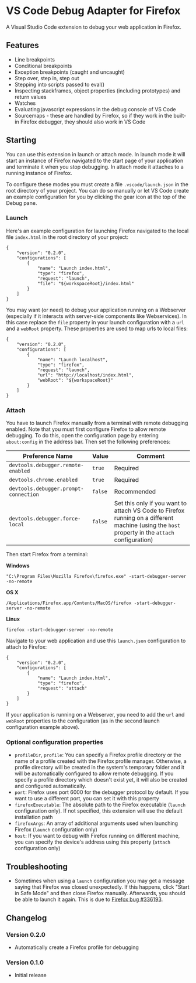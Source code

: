 # VS Code Debug Adapter for Firefox

A Visual Studio Code extension to debug your web application in Firefox.

## Features
* Line breakpoints
* Conditional breakpoints
* Exception breakpoints (caught and uncaught)
* Step over, step in, step out
* Stepping into scripts passed to eval()
* Inspecting stackframes, object properties (including prototypes) and return values
* Watches
* Evaluating javascript expressions in the debug console of VS Code
* Sourcemaps - these are handled by Firefox, so if they work in the built-in Firefox debugger,
  they should also work in VS Code

## Starting
You can use this extension in launch or attach mode. 
In launch mode it will start an instance of Firefox navigated to the start page of your application
and terminate it when you stop debugging.
In attach mode it attaches to a running instance of Firefox.

To configure these modes you must create a file `.vscode/launch.json` in the root directory of your
project. You can do so manually or let VS Code create an example configuration for you by clicking 
the gear icon at the top of the Debug pane.

### Launch
Here's an example configuration for launching Firefox navigated to the local file `index.html` 
in the root directory of your project:
```
{
    "version": "0.2.0",
    "configurations": [
        {
            "name": "Launch index.html",
            "type": "firefox",
            "request": "launch",
            "file": "${workspaceRoot}/index.html"
        }
    ]
}
```

You may want (or need) to debug your application running on a Webserver (especially if it interacts
with server-side components like Webservices). In this case replace the `file` property in your
launch configuration with a `url` and a `webRoot` property. These properties are used to map
urls to local files:
```
{
    "version": "0.2.0",
    "configurations": [
        {
            "name": "Launch localhost",
            "type": "firefox",
            "request": "launch",
            "url": "http://localhost/index.html",
			"webRoot": "${workspaceRoot}"
        }
    ]
}
```

### Attach
You have to launch Firefox manually from a terminal with remote debugging enabled. Note that you must
first configure Firefox to allow remote debugging. To do this, open the configuration page by 
entering `about:config` in the address bar. Then set the following preferences:

Preference Name                       | Value   | Comment
--------------------------------------|---------|---------
`devtools.debugger.remote-enabled`    | `true`  | Required
`devtools.chrome.enabled`             | `true`  | Required
`devtools.debugger.prompt-connection` | `false` | Recommended
`devtools.debugger.force-local`       | `false` | Set this only if you want to attach VS Code to Firefox running on a different machine (using the `host` property in the `attach` configuration)

Then start Firefox from a terminal:

__Windows__

`"C:\Program Files\Mozilla Firefox\firefox.exe" -start-debugger-server -no-remote`

__OS X__

`/Applications/Firefox.app/Contents/MacOS/firefox -start-debugger-server -no-remote`

__Linux__

`firefox -start-debugger-server -no-remote`

Navigate to your web application and use this `launch.json` configuration to attach to Firefox:
```
{
    "version": "0.2.0",
    "configurations": [
        {
            "name": "Launch index.html",
            "type": "firefox",
            "request": "attach"
        }
    ]
}
```

If your application is running on a Webserver, you need to add the `url` and `webRoot` properties
to the configuration (as in the second launch configuration example above).

### Optional configuration properties
* `profileDir`, `profile`: You can specify a Firefox profile directory or the name of a profile
  created with the Firefox profile manager. Otherwise, a profile directory will be created
  in the system's temporary folder and it will be automatically configured to allow remote
  debugging. If you specify a profile directory which doesn't exist yet, it will also be created
  and configured automatically.
* `port`: Firefox uses port 6000 for the debugger protocol by default. If you want to use a different
  port, you can set it with this property
* `firefoxExecutable`: The absolute path to the Firefox executable (`launch` configuration only). If 
  not specified, this extension will use the default installation path
* `firefoxArgs`: An array of additional arguments used when launching Firefox (`launch` configuration only)
* `host`: If you want to debug with Firefox running on different machine, you can specify the 
  device's address using this property (`attach` configuration only)

## Troubleshooting
* Sometimes when using a `launch` configuration you may get a message saying that Firefox was
  closed unexpectedly. If this happens, click "Start in Safe Mode" and then close Firefox manually.
  Afterwards, you should be able to launch it again.
  This is due to [Firefox bug #336193](https://bugzilla.mozilla.org/show_bug.cgi?id=336193).

## Changelog

### Version 0.2.0
* Automatically create a Firefox profile for debugging

### Version 0.1.0
* Initial release
 